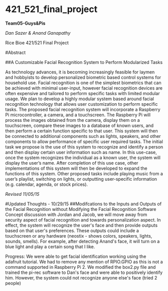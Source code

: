 # 421_521_final_project
**Team05-Guys&Pis**

_Dan Sazer & Anand Ganapathy_

Rice Bioe 421/521 Final Project

#Abstract

##A Customizable Facial Recognition System to Perform Modularized Tasks


As technology advances, it is becoming increasingly feasible for laymen and hobbyists to develop personalized biometric based control systems for household use. Facial recognition is one of the simplest biometrics that can be achieved with minimal user-input, however facial recognition devices are often expensive and tailored to perform specific tasks with limited modular usage. We plan to develop a highly modular system based around facial recognition technology that allows user customization to perform specific tasks. 
The proposed facial recognition system will incorporate a Raspberry Pi microcontroller, a camera, and a touchscreen. The Raspberry Pi will process the images obtained from the camera, display them on a touchscreen, compare these images to a database of known users, and then perform a certain function specific to that user. This system will then be connected to additional components such as lights, speakers, and other components to allow performance of specific user required tasks. The initial task we propose is the use of this system to recognize and identify a person and then display certain user information such as name. In this use-case, once the system recognizes the individual as a known user, the system will display the user’s name.
After completion of this use case, other implementations of this system will then be developed to expand the functions of this system. Other proposed tasks include playing music from a user’s playlist, switching on lights, or outputting user-specific information (e.g. calendar, agenda, or stock prices).

*Revised 11/05/15*


#Updated Thoughts - 10/29/15
##Modifcations to the Inputs and Outputs of the Facial Recognition without Modifying the Facial Recognition Software
Concept discussion with Jordan and Jacob, we will move away from security aspect of facial recognition and towards personalization aspect. In effect, the system will recognize the user's face and then provide outputs based on that user's preferences. These outputs could include a touchscreen or any hardware (neostix - shows colors, speakers, lights, sounds, smells). For example, after detecting Anand's face, it will turn on a blue light and play a certain song that I like. 

Progress: We were able to get facial identification working using the adafruit tutorial. We had to remove any mention of RPIO.GPIO as this is not a command supported in Raspberry Pi 2. We modified the box2.py file and trained the pi-rec software to Dan's face and were able to positively identify him. However, the system could not recognize anyone else's face (tried 2 people)
